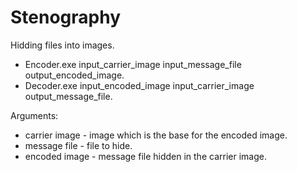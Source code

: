 Stenography
===========

Hidding files into images.

* Encoder.exe input_carrier_image input_message_file output_encoded_image.
* Decoder.exe input_encoded_image input_carrier_image output_message_file.

Arguments:
* carrier image - image which is the base for the encoded image.
* message file - file to hide.
* encoded image - message file hidden in the carrier image.